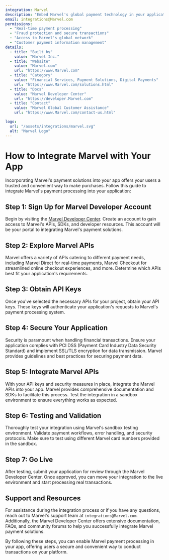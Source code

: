 ```yaml
---
integration: Marvel
description: "Embed Marvel's global payment technology in your application to provide users with secure, rapid, and seamless transaction experiences. "
email: integrations@Marvel.com
permissions:
  - "Real-time payment processing"
  - "Fraud protection and secure transactions"
  - "Access to Marvel's global network"
  - "Customer payment information management"
details:
  - title: "Built by"
    value: "Marvel Inc."
  - title: "Website"
    value: "Marvel.com"
    url: "https://www.Marvel.com"
  - title: "Category"
    value: "Financial Services, Payment Solutions, Digital Payments"
    url: "https://www.Marvel.com/solutions.html"
  - title: "Docs"
    value: "Marvel Developer Center"
    url: "https://developer.Marvel.com"
  - title: "Contact"
    value: "Marvel Global Customer Assistance"
    url: "https://www.Marvel.com/contact-us.html"

logo:
  url: "/assets/integrations/marvel.svg"
  alt: "Marvel Logo"
---
```


# How to Integrate Marvel with Your App

Incorporating Marvel's payment solutions into your app offers your users a trusted and convenient way to make purchases. Follow this guide to integrate Marvel's payment processing into your application:

## Step 1: Sign Up for Marvel Developer Account

Begin by visiting the [Marvel Developer Center](https://developer.Marvel.com/). Create an account to gain access to Marvel's APIs, SDKs, and developer resources. This account will be your portal to integrating Marvel's payment solutions.

## Step 2: Explore Marvel APIs

Marvel offers a variety of APIs catering to different payment needs, including Marvel Direct for real-time payments, Marvel Checkout for streamlined online checkout experiences, and more. Determine which APIs best fit your application's requirements.

## Step 3: Obtain API Keys

Once you've selected the necessary APIs for your project, obtain your API keys. These keys will authenticate your application's requests to Marvel's payment processing system.

## Step 4: Secure Your Application

Security is paramount when handling financial transactions. Ensure your application complies with PCI DSS (Payment Card Industry Data Security Standard) and implement SSL/TLS encryption for data transmission. Marvel provides guidelines and best practices for securing payment data.

## Step 5: Integrate Marvel APIs

With your API keys and security measures in place, integrate the Marvel APIs into your app. Marvel provides comprehensive documentation and SDKs to facilitate this process. Test the integration in a sandbox environment to ensure everything works as expected.

## Step 6: Testing and Validation

Thoroughly test your integration using Marvel's sandbox testing environment. Validate payment workflows, error handling, and security protocols. Make sure to test using different Marvel card numbers provided in the sandbox.

## Step 7: Go Live

After testing, submit your application for review through the Marvel Developer Center. Once approved, you can move your integration to the live environment and start processing real transactions.

## Support and Resources

For assistance during the integration process or if you have any questions, reach out to Marvel's support team at `integrations@Marvel.com`. Additionally, the Marvel Developer Center offers extensive documentation, FAQs, and community forums to help you successfully integrate Marvel payment solutions.

By following these steps, you can enable Marvel payment processing in your app, offering users a secure and convenient way to conduct transactions on your platform.
